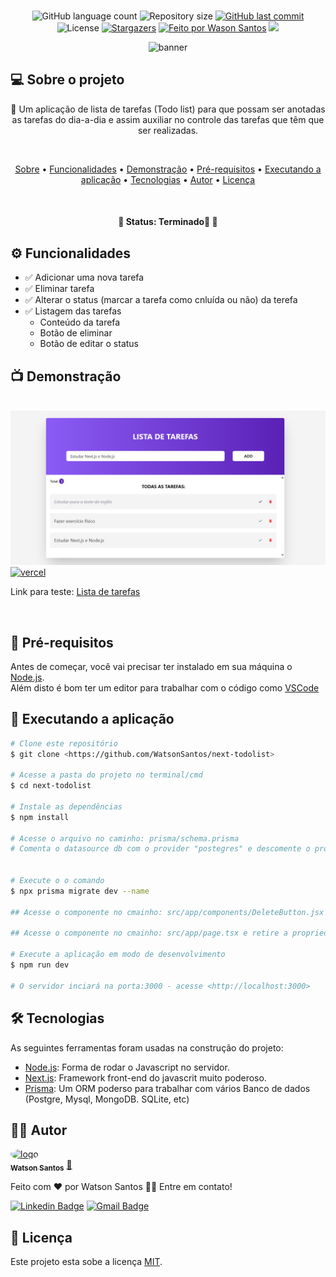 <br>
<p align="center">
 <img alt="GitHub language count" src="https://img.shields.io/github/languages/count/WatsonSantos/next-todolist?color=%2304D361">
 <img alt="Repository size" src="https://img.shields.io/github/repo-size/WatsonSantos/next-todolist">
 <a href="https://github.com/WatsonSantos/next-todolist/commits/master" target="_blank" >
      <img alt="GitHub last commit" src="https://img.shields.io/github/last-commit/WatsonSantos/next-todolist"></a>
 <img alt="License" src="https://img.shields.io/badge/license-MIT-brightgreen">
 <a href="https://github.com/WatsonSantos/next-todolist/stargazers" target="_blank">
      <img alt="Stargazers" src="https://img.shields.io/github/stars/WatsonSantos/next-todolist?style=social"></a>
 <a href="www.linkedin.com/in/watson-dos-santos-a1b547182/" target="_blank">
      <img alt="Feito por Wason Santos" src="https://img.shields.io/badge/feito%20por-WatsonSantos-%237519C1"></a>
 <a href="https://www.instagram.com/watson_santos1/" target="_blank">
       <img src="https://img.shields.io/badge/meu-Instagram-%23E4405F"></a>

</p>

<div align=center>
<img alt="banner" src="./src/app/favicon.ico" align=center/>  
</div>

## 💻 Sobre o projeto

<p align="center">🚀 Um aplicação de lista de tarefas (Todo list) para que possam ser anotadas as tarefas do dia-a-dia e assim auxiliar no controle das tarefas que têm que ser realizadas.</p>

<br>

<p align="center">
 <a href="#-sobre-o-projeto">Sobre</a> •
 <a href="#-funcionalidades">Funcionalidades</a> •
 <a href="#-demonstração">Demonstração</a> • 
 <a href="#-pré-requisitos">Pré-requisitos</a> • 
 <a href="#-executando-a-aplicação">Executando a aplicação</a> • 
 <a href="#-tecnologias">Tecnologias</a> • 
 <a href="#-autor">Autor</a> • 
 <a href="#-licença">Licença</a>
</p>
<br>
<h4 align="center"> 
	🚩   Status:  Terminado🚀   🚩
</h4>

## ⚙️ Funcionalidades

- ✅ Adicionar uma nova tarefa
- ✅ Eliminar tarefa
- ✅ Alterar o status (marcar a tarefa como cnluída ou não) da terefa
- ✅ Listagem das tarefas
  - Conteúdo da tarefa
  - Botão de eliminar
  - Botão de editar o status

## 📺 Demonstração

<br>
<img alt="banner" src="./public/img/bunner.png" align=center/>

<br>

 <a href="https://vercel.org" target="_blank"> 
  <img alt="vercel" src="https://img.shields.io/badge/vercel-%23000000.svg?style=for-the-badge&logo=vercel&logoColor=white">
 </a>

Link para teste: [Lista de tarefas](https://)

<br>

## 🔗 Pré-requisitos

Antes de começar, você vai precisar ter instalado em sua máquina o [Node.js](https://nodejs.org/).
<br>
Além disto é bom ter um editor para trabalhar com o código como [VSCode](https://code.visualstudio.com/)

## 🎲 Executando a aplicação

```bash
# Clone este repositório
$ git clone <https://github.com/WatsonSantos/next-todolist>

# Acesse a pasta do projeto no terminal/cmd
$ cd next-todolist

# Instale as dependências
$ npm install

# Acesse o arquivo no caminho: prisma/schema.prisma
# Comenta o datasource db com o provider "postegres" e descomente o provider "sqlite"


# Execute o o comando
$ npx prisma migrate dev --name

## Acesse o componente no cmainho: src/app/components/DeleteButton.jsx e retire a propriedade "disabled" no botão

## Acesse o componente no cmainho: src/app/page.tsx e retire a propriedade "disabled" no botão Add

# Execute a aplicação em modo de desenvolvimento
$ npm run dev

# O servidor inciará na porta:3000 - acesse <http://localhost:3000>
```

## 🛠 Tecnologias

As seguintes ferramentas foram usadas na construção do projeto:

- [Node.js](https://nodejs.org/): Forma de rodar o Javascript no servidor.
- [Next.js](https://nextjs.org/): Framework front-end do javascrit muito poderoso.
- [Prisma](https://prisma.io/): Um ORM poderso para trabalhar com vários Banco de dados (Postgre, Mysql, MongoDB. SQLite, etc)

## 👨‍💻 Autor

<a href="https://github.com/WatsonSantos">
 <img style="border-radius: 50%;" src="https://avatars.githubusercontent.com/u/87064395?s=400&u=b48b05f5151f538308d8a50d2b058988ab3215b6&v=4" width="100px;" alt="logo"/>
 <br />
 <sub><b>Watson Santos</b></sub></a> <a href="https://github.com/WatsonSantos" title="Watson Github">🚀</a>

Feito com ❤️ por Watson Santos 👋🏽 Entre em contato!

[![Linkedin Badge](https://img.shields.io/badge/-Watson-blue?style=flat-square&logo=Linkedin&logoColor=white&link=https://www.linkedin.com/in/watson-dos-santos-a1b547182/)](https://www.linkedin.com/in/watson-dos-santos-a1b547182/)
[![Gmail Badge](https://img.shields.io/badge/-watsontavares72@gmail.com-c14438?style=flat-square&logo=Gmail&logoColor=white&link=mailto:watsontavares72@gmail.com)](mailto:watsontavares72@gmail.com)

## 📝 Licença

Este projeto esta sobe a licença [MIT](./LICENSE).
